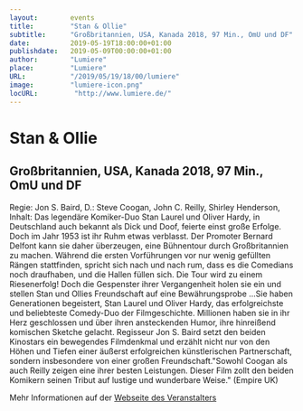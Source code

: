 ```yaml
---
layout:        events
title:         "Stan & Ollie"
subtitle:      "Großbritannien, USA, Kanada 2018, 97 Min., OmU und DF"
date:          2019-05-19T18:00:00+01:00
publishdate:   2019-05-09T00:00:00+01:00
author:        "Lumiere"
place:         "Lumiere"
URL:           "/2019/05/19/18/00/lumiere"
image:         "lumiere-icon.png"
locURL:         "http://www.lumiere.de/"
---
```


Stan & Ollie
===========

Großbritannien, USA, Kanada 2018, 97 Min., OmU und DF
-----------

Regie:  Jon S. Baird, D.: Steve Coogan, John C. Reilly, Shirley Henderson, Inhalt: Das legendäre Komiker-Duo Stan Laurel und Oliver Hardy, in Deutschland auch bekannt als Dick und Doof, feierte einst große Erfolge. Doch im Jahr 1953 ist ihr Ruhm etwas verblasst. Der Promoter Bernard Delfont kann sie daher überzeugen, eine Bühnentour durch Großbritannien zu machen. Während die ersten Vorführungen vor nur wenig gefüllten Rängen stattfinden, spricht sich nach und nach rum, dass es die Comedians noch draufhaben, und die Hallen füllen sich. Die Tour wird zu einem Riesenerfolg! Doch die Gespenster ihrer Vergangenheit holen sie ein und stellen Stan und Ollies Freundschaft auf eine Bewährungsprobe ...Sie haben Generationen begeistert, Stan Laurel und Oliver Hardy, das erfolgreichste und beliebteste Comedy-Duo der Filmgeschichte. Millionen haben sie in ihr Herz geschlossen und über ihren ansteckenden Humor, ihre hinreißend komischen Sketche gelacht. Regisseur Jon S. Baird setzt den beiden Kinostars ein bewegendes Filmdenkmal und erzählt nicht nur von den Höhen und Tiefen einer äußerst erfolgreichen künstlerischen Partnerschaft, sondern insbesondere von einer großen Freundschaft."Sowohl Coogan als auch Reilly zeigen eine ihrer besten Leistungen. Dieser Film zollt den beiden Komikern seinen Tribut auf lustige und wunderbare Weise." (Empire UK)

Mehr Informationen auf der [Webseite des Veranstalters](http://www.lumiere.de/19/05/stan.htm)
